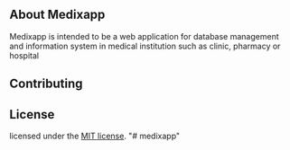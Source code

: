 
## About Medixapp

Medixapp is intended to be a web application for database management and information system in medical institution such as clinic, pharmacy or hospital

## Contributing




## License

licensed under the [MIT license](https://opensource.org/licenses/MIT).
"# medixapp" 
